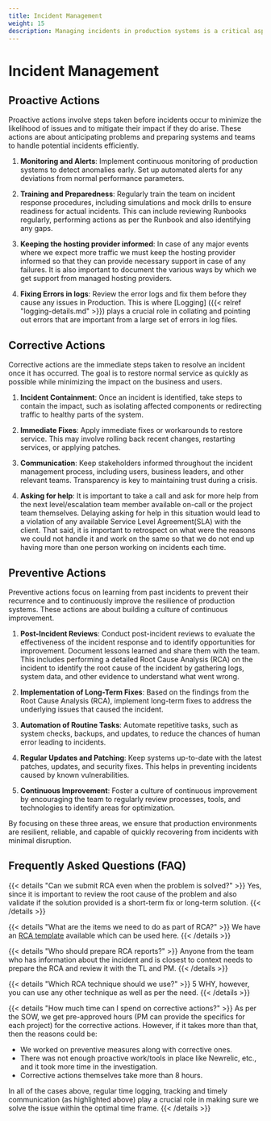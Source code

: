 ```yaml
---
title: Incident Management
weight: 15
description: Managing incidents in production systems is a critical aspect of maintaining system reliability and ensuring continuous service availability. Effective incident management not only focuses on resolving issues as they arise but also on taking steps to prevent future occurrences. Below, we explore the key areas of incident management: Proactive Actions, Corrective Actions, and Preventive Actions.
---
```


# Incident Management

## Proactive Actions

Proactive actions involve steps taken before incidents occur to minimize the likelihood of issues and to mitigate their impact if they do arise. These actions are about anticipating problems and preparing systems and teams to handle potential incidents efficiently.

1. **Monitoring and Alerts**: Implement continuous monitoring of production systems to detect anomalies early. Set up automated alerts for any deviations from normal performance parameters.

2. **Training and Preparedness**: Regularly train the team on incident response procedures, including simulations and mock drills to ensure readiness for actual incidents. This can include reviewing Runbooks regularly, performing actions as per the Runbook and also identifying any gaps.

3. **Keeping the hosting provider informed**: In case of any major events where we expect more traffic we must keep the hosting provider informed so that they can provide necessary support in case of any failures. It is also important to document the various ways by which we get support from managed hosting providers.

4. **Fixing Errors in logs**: Review the error logs and fix them before they cause any issues in Production. This is where [Logging] ({{< relref "logging-details.md" >}}) plays a crucial role in collating and pointing out errors that are important from a large set of errors in log files.

## Corrective Actions

Corrective actions are the immediate steps taken to resolve an incident once it has occurred. The goal is to restore normal service as quickly as possible while minimizing the impact on the business and users.

1. **Incident Containment**: Once an incident is identified, take steps to contain the impact, such as isolating affected components or redirecting traffic to healthy parts of the system.

2. **Immediate Fixes**: Apply immediate fixes or workarounds to restore service. This may involve rolling back recent changes, restarting services, or applying patches.

3. **Communication**: Keep stakeholders informed throughout the incident management process, including users, business leaders, and other relevant teams. Transparency is key to maintaining trust during a crisis.

4. **Asking for help**: It is important to take a call and ask for more help from the next level/escalation team member available on-call or the project team themselves. Delaying asking for help in this situation would lead to a violation of any available Service Level Agreement(SLA) with the client. That said, it is important to retrospect on what were the reasons we could not handle it and work on the same so that we do not end up having more than one person working on incidents each time.

## Preventive Actions

Preventive actions focus on learning from past incidents to prevent their recurrence and to continuously improve the resilience of production systems. These actions are about building a culture of continuous improvement.

1. **Post-Incident Reviews**: Conduct post-incident reviews to evaluate the effectiveness of the incident response and to identify opportunities for improvement. Document lessons learned and share them with the team. This includes performing a detailed Root Cause Analysis (RCA) on the incident to identify the root cause of the incident by gathering logs, system data, and other evidence to understand what went wrong.

2. **Implementation of Long-Term Fixes**: Based on the findings from the Root Cause Analysis (RCA), implement long-term fixes to address the underlying issues that caused the incident.

3. **Automation of Routine Tasks**: Automate repetitive tasks, such as system checks, backups, and updates, to reduce the chances of human error leading to incidents.

4. **Regular Updates and Patching**: Keep systems up-to-date with the latest patches, updates, and security fixes. This helps in preventing incidents caused by known vulnerabilities.

5. **Continuous Improvement**: Foster a culture of continuous improvement by encouraging the team to regularly review processes, tools, and technologies to identify areas for optimization.

By focusing on these three areas, we ensure that production environments are resilient, reliable, and capable of quickly recovering from incidents with minimal disruption.

## Frequently Asked Questions (FAQ)

{{< details "Can we submit RCA even when the problem is solved?" >}}
Yes, since it is important to review the root cause of the problem and also validate if the solution provided is a short-term fix or long-term solution.
{{< /details >}}

{{< details "What are the items we need to do as part of RCA?" >}}
We have an [RCA template](https://axelerant.atlassian.net/wiki/templates?space=AH&template=4043309277) available which can be used here.
{{< /details >}}

{{< details "Who should prepare RCA reports?" >}}
Anyone from the team who has information about the incident and is closest to context needs to prepare the RCA and review it with the TL and PM.
{{< /details >}}

{{< details "Which RCA technique should we use?" >}}
5 WHY, however, you can use any other technique as well as per the need.
{{< /details >}}

{{< details "How much time can I spend on corrective actions?" >}}
As per the SOW, we get pre-approved hours (PM can provide the specifics for each project) for the corrective actions. However, if it takes more than that, then the reasons could be:

- We worked on preventive measures along with corrective ones.
- There was not enough proactive work/tools in place like Newrelic, etc., and it took more time in the investigation.
- Corrective actions themselves take more than 8 hours.

In all of the cases above, regular time logging, tracking and timely communication (as highlighted above) play a crucial role in making sure we solve the issue within the optimal time frame.
{{< /details >}}
